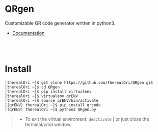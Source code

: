 # QRgen
Customizable QR code generator written in python3.
- [Documentation](https://pypi.org/project/qrcode/)

<br />
<br />

# Install

```
[therealOri ~]$ git clone https://github.com/therealOri/QRgen.git
[therealOri ~]$ cd QRgen
[therealOri ~]$ pip install virtualenv
[therealOri ~]$ virtualenv qrENV
[therealOri ~]$ source qrENV/bin/activate
[(qrENV) therealOri ~]$ pip install qrcode
[(qrENV) therealOri ~]$ python3 QRgen.py
```
> - To exit the virtual enviroment: `deactivate`  |  or just close the terminal/cmd window.
